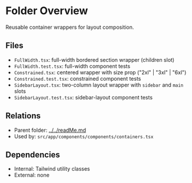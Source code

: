 # Folder Overview

Reusable container wrappers for layout composition.

## Files

- `FullWidth.tsx`: full-width bordered section wrapper (children slot)
- `FullWidth.test.tsx`: full-width component tests
- `Constrained.tsx`: centered wrapper with size prop ("2xl" | "3xl" | "6xl")
- `Constrained.test.tsx`: constrained component tests
- `SidebarLayout.tsx`: two-column layout wrapper with `sidebar` and `main` slots
- `SidebarLayout.test.tsx`: sidebar-layout component tests

## Relations

- Parent folder: [../../readMe.md](../../readMe.md)
- Used by: `src/app/components/components/containers.tsx`

## Dependencies

- Internal: Tailwind utility classes
- External: none
